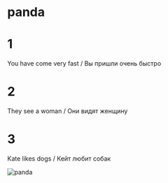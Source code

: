 # panda


# 1
You have come very fast /
Вы пришли очень быстро


# 2
They see a woman /
Они видят женщину


# 3
Kate likes dogs /
Кейт любит собак


![panda](https://github.com/daniil82484/panda/assets/104986742/71180f0d-5063-4872-8671-cfc4028d7bbd)
